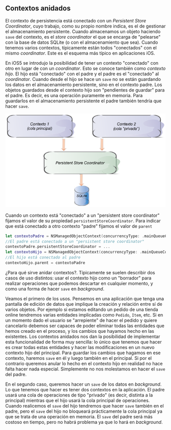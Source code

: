 
## Contextos anidados

El contexto de persistencia está conectado con un *Persistent Store Coordinator*, cuyo trabajo, como su propio nombre indica, es el de gestionar el almacenamiento persistente. Cuando almacenamos un objeto haciendo `save` del contexto, es el *store coordinator* el que se encarga de "pelearse" con la base de datos SQLite (o con el almacenamiento que sea). Cuando tenemos varios contextos, típicamente están todos "conectados" con el mismo *coordinator*. Este es el esquema más típico en aplicaciones iOS.

En iOS5 se introdujo la posibilidad de tener un contexto "conectado" con otro en lugar de con un *coordinator*. Esto se conoce también como *contexto hijo*. El hijo está "conectado" con el padre y el padre es el "conectado" al *coordinator*. Cuando desde el hijo se hace un `save` no se están guardando los datos en el almacenamiento persistente, sino en el contexto padre.  Los objetos guardados desde el contexto hijo son "pendientes de guardar" para el padre. Es decir, es una operación puramente en memoria. Para guardarlos en el almacenamiento persistente el padre también tendría que hacer `save`. 

![](img/multiples_contextos.png)


Cuando un contexto está "conectado" a un "persistent store coordinator" fijamos el valor de su propiedad `persistentStoreCoordinator`. Para indicar que está conectado a otro contexto "padre" fijamos el valor de `parent`

```swift
let contextoPadre = NSManagedObjectContext(concurrencyType: .mainQueueConcurrencyType)
//El padre está conectado a un "persistent store coordinator"
contextoPadre.persistentStoreCoordinator = ...
let contextoHijo = NSManagedObjectContext(concurrencyType: .mainQueueConcurrencyType)
//El hijo está conectado al padre
contextoHijo.parent = contextoPadre
```


¿Para qué sirve anidar contextos?. Típicamente se suelen describir dos casos de uso distintos: usar el contexto hijo como un "borrador" para realizar operaciones que podemos descartar en cualquier momento, y como una forma de hacer `save` en *background*.

Veamos el primero de los usos. Pensemos en una aplicación que tenga una pantalla de edición de datos que implique la creación y relación entre sí de varios objetos. Por ejemplo si estamos editando un pedido de una tienda online tendremos varias entidades implicadas como `Pedido`, `Item`, etc. Si en un momento dado el usuario se "arrepiente" de hacer el pedido y quiere cancelarlo debemos ser capaces de poder eliminar todas las entidades que hemos creado en el proceso, y los cambios que hayamos hecho en las existentes. Los contextos anidados nos dan la posibilidad de implementar esta funcionalidad de forma muy sencilla: lo único que tenemos que hacer es crear todas estas entidades y hacer las modificaciones en un nuevo contexto hijo del principal. Para guardar los cambios que hagamos en ese contexto, haremos `save` en él y luego también en el principal. Si por el contrario queremos anular lo hecho en el contexto hijo en realidad no hace falta hacer nada especial. Simplemente no nos molestamos en hacer el `save` del padre.

En el segundo caso, queremos hacer un `save` de los datos en *background*. Lo  que tenemos que hacer es tener dos contextos en la aplicación. El padre usará una cola de operaciones de tipo "privado" (es decir, distinta a la principal) mientras que el hijo usará la cola principal de operaciones. Cuando realicemos el `save` del hijo tendremos que hacer `save` también en el padre, pero el `save` del hijo no bloqueará prácticamente la cola principal ya que se trata de una operación en memoria. El `save` del padre será más costoso en tiempo, pero no habrá problema ya que lo hará en *background*.